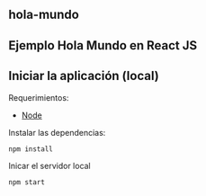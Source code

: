## hola-mundo
## Ejemplo Hola Mundo en React JS

## Iniciar la aplicación (local)
Requerimientos:
* [Node](https://nodejs.org/)

Instalar las dependencias:
```
npm install
```

Inicar el servidor local
```
npm start
```

